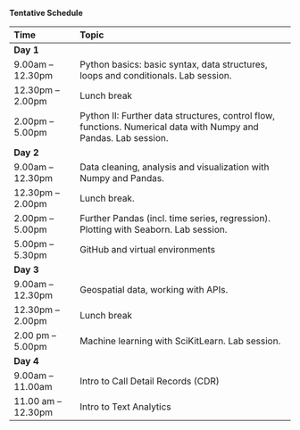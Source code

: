 **Tentative Schedule**

|**Time**|**Topic**|
|:---|:---|
|**Day 1**|
|9.00am – 12.30pm|Python basics: basic syntax, data structures, loops and conditionals. Lab session.|
|12.30pm – 2.00pm|Lunch break|
|2.00pm – 5.00pm|Python II: Further data structures, control flow, functions. Numerical data with Numpy and Pandas. Lab session.|
|**Day 2**|
|9.00am – 12.30pm|Data cleaning, analysis and visualization with Numpy and Pandas.|
|12.30pm – 2.00pm|Lunch break.|
|2.00pm – 5.00pm|Further Pandas (incl. time series, regression). Plotting with Seaborn. Lab session.|
|5.00pm – 5.30pm|GitHub and virtual environments|
|**Day 3**|
|9.00am – 12.30pm|Geospatial data, working with APIs.|
|12.30pm – 2.00pm|Lunch break|
|2.00 pm – 5.00pm|Machine learning with SciKitLearn. Lab session.|
|**Day 4**|
|9.00am – 11.00am|Intro to Call Detail Records (CDR)|
|11.00 am – 12.30pm|Intro to Text Analytics|
